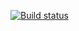 [![Build status](https://ci.appveyor.com/api/projects/status/n3clv2yqwkyyi0cj?svg=true)](https://ci.appveyor.com/project/Votgosh/bdd-2)